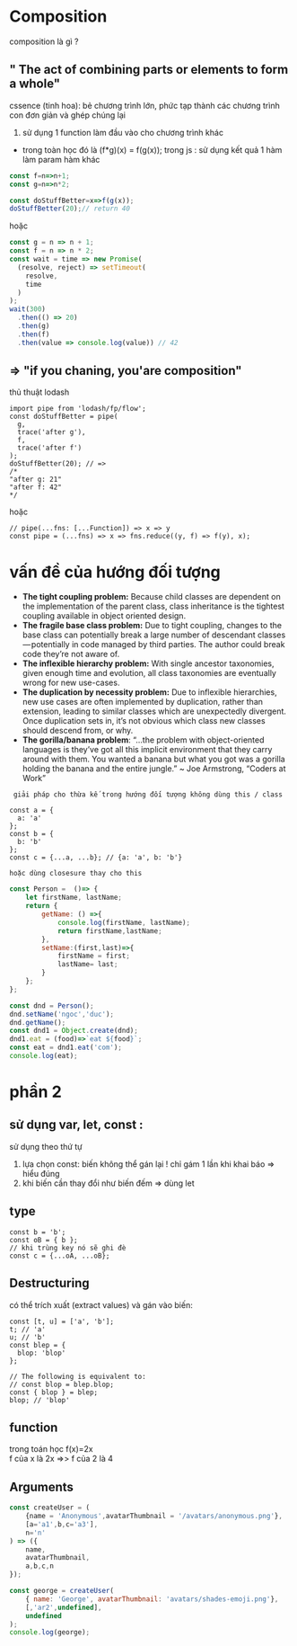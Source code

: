 # Composition 
composition là gì ?
## "  The act of combining parts or elements to form a whole"

cssence (tinh hoa):  bẻ chương trình lớn, phức tạp thành các chương trình con 
đơn giản và ghép chúng lại 
1. sử dụng 1 function làm đầu vào cho chương trình khác 
* trong toàn học đó là (f*g)(x) = f(g(x));
trong js :
sử dụng kết quả 1 hàm làm param hàm khác
```javascript
const f=n=>n+1;
const g=n=>n*2;

const doStuffBetter=x=>f(g(x));
doStuffBetter(20);// return 40
```
hoặc 
```javascript
const g = n => n + 1;
const f = n => n * 2;
const wait = time => new Promise(
  (resolve, reject) => setTimeout(
    resolve,
    time
  )
);
wait(300)
  .then(() => 20)
  .then(g)
  .then(f)
  .then(value => console.log(value)) // 42
```
## => "if you chaning, you'are composition"
thủ thuật lodash 
```javascipt 
import pipe from 'lodash/fp/flow';
const doStuffBetter = pipe(
  g,
  trace('after g'),
  f,
  trace('after f')
);
doStuffBetter(20); // =>
/*
"after g: 21"
"after f: 42"
*/
```
hoặc 
```javascipt
// pipe(...fns: [...Function]) => x => y
const pipe = (...fns) => x => fns.reduce((y, f) => f(y), x);
```
# vấn đề của hướng đối tượng 
* **The tight coupling problem:** Because child classes are dependent on the implementation of the parent class, class inheritance is the tightest coupling available in object oriented design.
* **The fragile base class problem:** Due to tight coupling, changes to the base class can potentially break a large number of descendant classes — potentially in code managed by third parties. The author could break code they’re not aware of.
* **The inflexible hierarchy problem:** With single ancestor taxonomies, given enough time and evolution, all class taxonomies are eventually wrong for new use-cases.
* **The duplication by necessity problem:** Due to inflexible hierarchies, new use cases are often implemented by duplication, rather than extension, leading to similar classes which are unexpectedly divergent. Once duplication sets in, it’s not obvious which class new classes should descend from, or why.
* **The gorilla/banana problem**: “…the problem with object-oriented languages is they’ve got all this implicit environment that they carry around with them. You wanted a banana but what you got was a gorilla holding the banana and the entire jungle.” ~ Joe Armstrong, “Coders at Work”

` giải pháp cho thừa kế trong hướng đối tượng không dùng this / class`
```javascipt
const a = {
  a: 'a'
};
const b = {
  b: 'b'
};
const c = {...a, ...b}; // {a: 'a', b: 'b'}
```
`hoặc dùng closesure thay cho this`
```javascript
const Person =  ()=> {
    let firstName, lastName;
    return {
        getName: () =>{
            console.log(firstName, lastName);
            return firstName,lastName;
        },
        setName:(first,last)=>{
            firstName = first;
            lastName= last;
        }
    };
};

const dnd = Person();
dnd.setName('ngoc','duc');
dnd.getName();
const dnd1 = Object.create(dnd);
dnd1.eat = (food)=>`eat ${food}`;
const eat = dnd1.eat('com');
console.log(eat);

```
# phần 2
## sử dụng var, let, const :
sử dụng theo thứ tự 
1. lựa chọn const: biến không thể gán lại ! chỉ gám 1 lần khi khai báo => hiểu đúng
2. khi biến cần thay đổi như biến đếm => dùng let 
## type 
```javascipt 
const b = 'b';
const oB = { b };
// khi trùng key nó sẽ ghi đè
const c = {...oA, ...oB};
```
## Destructuring
có thể trích xuất (extract values) và gán vào biến:
```javascipt
const [t, u] = ['a', 'b'];
t; // 'a'
u; // 'b'
const blep = {
  blop: 'blop'
};

// The following is equivalent to:
// const blop = blep.blop;
const { blop } = blep;
blop; // 'blop'
```
## function 
trong toán học f(x)=2x <br>
f của x là 2x =>> f của 2 là 4 <br>
## Arguments
```javascript
const createUser = (
    {name = 'Anonymous',avatarThumbnail = '/avatars/anonymous.png'},
    [a='a1',b,c='a3'],
    n='n'
) => ({
    name,
    avatarThumbnail,
    a,b,c,n
});

const george = createUser(
    { name: 'George', avatarThumbnail: 'avatars/shades-emoji.png'},
    [,'ar2',undefined],
    undefined
);
console.log(george);
```
